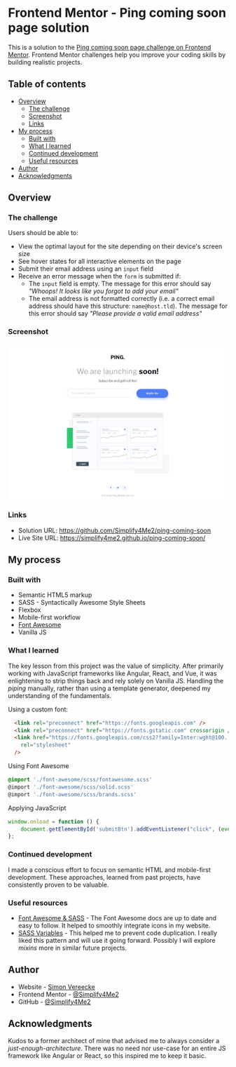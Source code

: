 # Frontend Mentor - Ping coming soon page solution

This is a solution to the [Ping coming soon page challenge on Frontend Mentor](https://www.frontendmentor.io/challenges/ping-single-column-coming-soon-page-5cadd051fec04111f7b848da). Frontend Mentor challenges help you improve your coding skills by building realistic projects. 

## Table of contents

- [Overview](#overview)
  - [The challenge](#the-challenge)
  - [Screenshot](#screenshot)
  - [Links](#links)
- [My process](#my-process)
  - [Built with](#built-with)
  - [What I learned](#what-i-learned)
  - [Continued development](#continued-development)
  - [Useful resources](#useful-resources)
- [Author](#author)
- [Acknowledgments](#acknowledgments)

## Overview

### The challenge

Users should be able to:

- View the optimal layout for the site depending on their device's screen size
- See hover states for all interactive elements on the page
- Submit their email address using an `input` field
- Receive an error message when the `form` is submitted if:
	- The `input` field is empty. The message for this error should say *"Whoops! It looks like you forgot to add your email"*
	- The email address is not formatted correctly (i.e. a correct email address should have this structure: `name@host.tld`). The message for this error should say *"Please provide a valid email address"*

### Screenshot

![website screenshot](screenshot.png)

### Links

- Solution URL: https://github.com/Simplify4Me2/ping-coming-soon
- Live Site URL: https://simplify4me2.github.io/ping-coming-soon/

## My process

### Built with

- Semantic HTML5 markup
- SASS - Syntactically Awesome Style Sheets
- Flexbox
- Mobile-first workflow
- [Font Awesome](https://fontawesome.com)
- Vanilla JS

### What I learned

The key lesson from this project was the value of simplicity. After primarily working with JavaScript frameworks like Angular, React, and Vue, it was enlightening to strip things back and rely solely on Vanilla JS. Handling the *piping* manually, rather than using a template generator, deepened my understanding of the fundamentals.

Using a custom font:
```html
  <link rel="preconnect" href="https://fonts.googleapis.com" />
  <link rel="preconnect" href="https://fonts.gstatic.com" crossorigin />
  <link href="https://fonts.googleapis.com/css2?family=Inter:wght@100..900family=Libre+Franklin:ital,wght@0,100..900;1,100..900&display=swap"
    rel="stylesheet"
  />
```
Using Font Awesome
```css
@import './font-awesome/scss/fontawesome.scss'
@import './font-awesome/scss/solid.scss'
@import './font-awesome/scss/brands.scss'
```
Applying JavaScript
```js
window.onload = function () {
    document.getElementById('submitBtn').addEventListener("click", (event) => handleClick(event));
};
```

### Continued development

I made a conscious effort to focus on semantic HTML and mobile-first development. These approaches, learned from past projects, have consistently proven to be valuable.

### Useful resources

- [Font Awesome & SASS](https://docs.fontawesome.com/web/use-with/scss/) - The Font Awesome docs are up to date and easy to follow. It helped to smoothly integrate icons in my website.
- [SASS Variables](https://sass-lang.com/documentation/variables/) - This helped me to prevent code duplication. I really liked this pattern and will use it going forward. Possibly I will explore *mixins* more in similar future projects.

## Author

- Website - [Simon Vereecke](https://simplify4me2.github.io/)
- Frontend Mentor - [@Simplify4Me2](https://www.frontendmentor.io/profile/Simplify4Me2)
- GitHub - [@Simplify4Me2](https://github.com/Simplify4Me2)

## Acknowledgments

Kudos to a former architect of mine that advised me to always consider a *just-enough-architecture*. There was no need nor use-case for an entire JS framework like Angular or React, so this inspired me to keep it basic.
